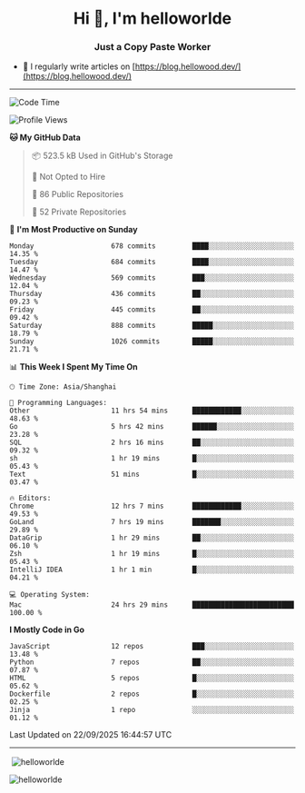 <h1 align="center">Hi 👋, I'm helloworlde</h1>
<h3 align="center">Just a Copy Paste Worker</h3>

- 📝 I regularly write articles on [https://blog.hellowood.dev/](https://blog.hellowood.dev/)

<hr>


<!--START_SECTION:waka-->
![Code Time](http://img.shields.io/badge/Code%20Time-12%2C649%20hrs%2014%20mins-blue)

![Profile Views](http://img.shields.io/badge/Profile%20Views-0-blue)

**🐱 My GitHub Data** 

> 📦 523.5 kB Used in GitHub's Storage 
 > 
> 🚫 Not Opted to Hire
 > 
> 📜 86 Public Repositories 
 > 
> 🔑 52 Private Repositories 
 > 
📅 **I'm Most Productive on Sunday** 

```text
Monday                   678 commits         ████░░░░░░░░░░░░░░░░░░░░░   14.35 % 
Tuesday                  684 commits         ████░░░░░░░░░░░░░░░░░░░░░   14.47 % 
Wednesday                569 commits         ███░░░░░░░░░░░░░░░░░░░░░░   12.04 % 
Thursday                 436 commits         ██░░░░░░░░░░░░░░░░░░░░░░░   09.23 % 
Friday                   445 commits         ██░░░░░░░░░░░░░░░░░░░░░░░   09.42 % 
Saturday                 888 commits         █████░░░░░░░░░░░░░░░░░░░░   18.79 % 
Sunday                   1026 commits        █████░░░░░░░░░░░░░░░░░░░░   21.71 % 
```


📊 **This Week I Spent My Time On** 

```text
🕑︎ Time Zone: Asia/Shanghai

💬 Programming Languages: 
Other                    11 hrs 54 mins      ████████████░░░░░░░░░░░░░   48.63 % 
Go                       5 hrs 42 mins       ██████░░░░░░░░░░░░░░░░░░░   23.28 % 
SQL                      2 hrs 16 mins       ██░░░░░░░░░░░░░░░░░░░░░░░   09.32 % 
sh                       1 hr 19 mins        █░░░░░░░░░░░░░░░░░░░░░░░░   05.43 % 
Text                     51 mins             █░░░░░░░░░░░░░░░░░░░░░░░░   03.47 % 

🔥 Editors: 
Chrome                   12 hrs 7 mins       ████████████░░░░░░░░░░░░░   49.53 % 
GoLand                   7 hrs 19 mins       ███████░░░░░░░░░░░░░░░░░░   29.89 % 
DataGrip                 1 hr 29 mins        ██░░░░░░░░░░░░░░░░░░░░░░░   06.10 % 
Zsh                      1 hr 19 mins        █░░░░░░░░░░░░░░░░░░░░░░░░   05.43 % 
IntelliJ IDEA            1 hr 1 min          █░░░░░░░░░░░░░░░░░░░░░░░░   04.21 % 

💻 Operating System: 
Mac                      24 hrs 29 mins      █████████████████████████   100.00 % 
```

**I Mostly Code in Go** 

```text
JavaScript               12 repos            ███░░░░░░░░░░░░░░░░░░░░░░   13.48 % 
Python                   7 repos             ██░░░░░░░░░░░░░░░░░░░░░░░   07.87 % 
HTML                     5 repos             █░░░░░░░░░░░░░░░░░░░░░░░░   05.62 % 
Dockerfile               2 repos             █░░░░░░░░░░░░░░░░░░░░░░░░   02.25 % 
Jinja                    1 repo              ░░░░░░░░░░░░░░░░░░░░░░░░░   01.12 % 
```




 Last Updated on 22/09/2025 16:44:57 UTC
<!--END_SECTION:waka-->

<hr>
<p>
  &nbsp;<img align="center" src="https://github-readme-stats.vercel.app/api?username=helloworlde&show_icons=true&locale=en" alt="helloworlde" />
</p>

<p>
  <img align="center" src="https://github-readme-streak-stats.herokuapp.com/?user=helloworlde&" alt="helloworlde" />
</p>
